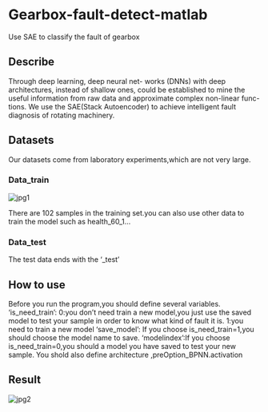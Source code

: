 # Gearbox-fault-detect-matlab
Use SAE to classify the fault of gearbox
## Describe
Through deep learning, deep neural net- works (DNNs) with deep architectures, instead of shallow ones, could be established to mine the useful information from raw data and approximate complex non-linear func- tions. We use the SAE(Stack Autoencoder) to achieve intelligent fault diagnosis of rotating machinery.
## Datasets
Our datasets come from laboratory experiments,which are not very large.
### Data_train
![jpg1](https://github.com/zhengmingzhang/Gearbox-fault-detect-matlab/blob/master/picture/图片%201.jpg)

There are 102 samples in the training set.you can also use other data to train the model such as health_60_1…
### Data_test
The test data ends with the ‘_test’
## How to use
Before you run the program,you should define several variables.
‘is_need_train’:
0:you don’t need train a new model,you just use the saved model to test your sample in order to know what kind of fault it is.
1:you need to train a new model 
‘save_model’: If you choose is_need_train=1,you should choose the model name to save.
‘modelindex’:If you choose is_need_train=0,you should a model you have saved to test your new sample.
You shold also define architecture ,preOption_BPNN.activation
## Result
![jpg2](https://github.com/zhengmingzhang/Gearbox-fault-detect-matlab/blob/master/picture/图片%202.jpg)

